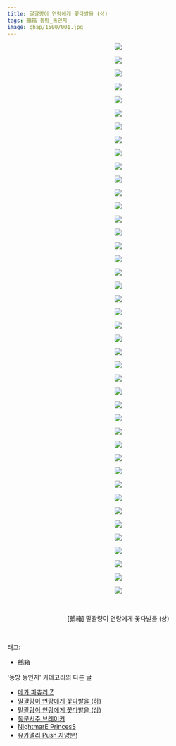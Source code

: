 ```yaml
---
title: 말괄량이 연랑에게 꽃다발을 (상)
tags: 鵺箱 동방_동인지
image: ghap/1500/001.jpg
---
```

<div class="article">
<p style="text-align: center; clear: none; float: none;"><img src="{{ site.nasurl }}/ghap/1500/001.jpg"/></p>
<p style="text-align: center; clear: none; float: none;"><img src="{{ site.nasurl }}/ghap/1500/002.jpg"/></p>
<p style="text-align: center; clear: none; float: none;"><img src="{{ site.nasurl }}/ghap/1500/003.jpg"/></p>
<p style="text-align: center; clear: none; float: none;"><img src="{{ site.nasurl }}/ghap/1500/004.jpg"/></p>
<p style="text-align: center; clear: none; float: none;"><img src="{{ site.nasurl }}/ghap/1500/005.jpg"/></p>
<p style="text-align: center; clear: none; float: none;"><img src="{{ site.nasurl }}/ghap/1500/006.jpg"/></p>
<p style="text-align: center; clear: none; float: none;"><img src="{{ site.nasurl }}/ghap/1500/007.jpg"/></p>
<p style="text-align: center; clear: none; float: none;"><img src="{{ site.nasurl }}/ghap/1500/008.jpg"/></p>
<p style="text-align: center; clear: none; float: none;"><img src="{{ site.nasurl }}/ghap/1500/009.jpg"/></p>
<p style="text-align: center; clear: none; float: none;"><img src="{{ site.nasurl }}/ghap/1500/010.jpg"/></p>
<p style="text-align: center; clear: none; float: none;"><img src="{{ site.nasurl }}/ghap/1500/011.jpg"/></p>
<p style="text-align: center; clear: none; float: none;"><img src="{{ site.nasurl }}/ghap/1500/012.jpg"/></p>
<p style="text-align: center; clear: none; float: none;"><img src="{{ site.nasurl }}/ghap/1500/013.jpg"/></p>
<p style="text-align: center; clear: none; float: none;"><img src="{{ site.nasurl }}/ghap/1500/014.jpg"/></p>
<p style="text-align: center; clear: none; float: none;"><img src="{{ site.nasurl }}/ghap/1500/015.jpg"/></p>
<p style="text-align: center; clear: none; float: none;"><img src="{{ site.nasurl }}/ghap/1500/016.jpg"/></p>
<p style="text-align: center; clear: none; float: none;"><img src="{{ site.nasurl }}/ghap/1500/017.jpg"/></p>
<p style="text-align: center; clear: none; float: none;"><img src="{{ site.nasurl }}/ghap/1500/018.jpg"/></p>
<p style="text-align: center; clear: none; float: none;"><img src="{{ site.nasurl }}/ghap/1500/019.jpg"/></p>
<p style="text-align: center; clear: none; float: none;"><img src="{{ site.nasurl }}/ghap/1500/020.jpg"/></p>
<p style="text-align: center; clear: none; float: none;"><img src="{{ site.nasurl }}/ghap/1500/021.jpg"/></p>
<p style="text-align: center; clear: none; float: none;"><img src="{{ site.nasurl }}/ghap/1500/022.jpg"/></p>
<p style="text-align: center; clear: none; float: none;"><img src="{{ site.nasurl }}/ghap/1500/023.jpg"/></p>
<p style="text-align: center; clear: none; float: none;"><img src="{{ site.nasurl }}/ghap/1500/024.jpg"/></p>
<p style="text-align: center; clear: none; float: none;"><img src="{{ site.nasurl }}/ghap/1500/025.jpg"/></p>
<p style="text-align: center; clear: none; float: none;"><img src="{{ site.nasurl }}/ghap/1500/026.jpg"/></p>
<p style="text-align: center; clear: none; float: none;"><img src="{{ site.nasurl }}/ghap/1500/027.jpg"/></p>
<p style="text-align: center; clear: none; float: none;"><img src="{{ site.nasurl }}/ghap/1500/028.jpg"/></p>
<p style="text-align: center; clear: none; float: none;"><img src="{{ site.nasurl }}/ghap/1500/029.jpg"/></p>
<p style="text-align: center; clear: none; float: none;"><img src="{{ site.nasurl }}/ghap/1500/030.jpg"/></p>
<p style="text-align: center; clear: none; float: none;"><img src="{{ site.nasurl }}/ghap/1500/031.jpg"/></p>
<p style="text-align: center; clear: none; float: none;"><img src="{{ site.nasurl }}/ghap/1500/032.jpg"/></p>
<p style="text-align: center; clear: none; float: none;"><img src="{{ site.nasurl }}/ghap/1500/033.jpg"/></p>
<p style="text-align: center; clear: none; float: none;"><img src="{{ site.nasurl }}/ghap/1500/034.jpg"/></p>
<p style="text-align: center; clear: none; float: none;"><img src="{{ site.nasurl }}/ghap/1500/035.jpg"/></p>
<p style="text-align: center; clear: none; float: none;"><img src="{{ site.nasurl }}/ghap/1500/036.jpg"/></p>
<p style="text-align: center; clear: none; float: none;"><img src="{{ site.nasurl }}/ghap/1500/037.jpg"/></p>
<p style="text-align: center; clear: none; float: none;"><img src="{{ site.nasurl }}/ghap/1500/038.jpg"/></p>
<p style="text-align: center; clear: none; float: none;"><img src="{{ site.nasurl }}/ghap/1500/039.jpg"/></p>
<p style="text-align: center; clear: none; float: none;"><img src="{{ site.nasurl }}/ghap/1500/040.jpg"/></p>
<p style="text-align: center; clear: none; float: none;"><img src="{{ site.nasurl }}/ghap/1500/041.jpg"/></p>
<p style="text-align: center; clear: none; float: none;"><img src="{{ site.nasurl }}/ghap/1500/042.jpg"/></p>
<p style="text-align: center; clear: none; float: none;"><br/></p>
<p style="text-align: center; clear: none; float: none;">[鵺箱] 말괄량이 연랑에게 꽃다발을 (상)</p>
<p><br/></p>
</div><div class="tagTrail">
<p>태그: </p>
<ul>
<li>鵺箱</li>
</ul>
</div><div class="another">
<p>'동방 동인지' 카테고리의 다른 글</p>
<ul>
<li><a href="/2016-08-11-ghap_1502">메카 파츄리 Z</a></li>
<li><a href="/2016-08-11-ghap_1501">말괄량이 연랑에게 꽃다발을 (하)</a></li>
<li><a href="/2016-08-11-ghap_1500">말괄량이 연랑에게 꽃다발을 (상)</a></li>
<li><a href="/2016-08-11-ghap_1498">동분서주 브레이커</a></li>
<li><a href="/2016-08-11-ghap_1497">NightmarE PrincesS</a></li>
<li><a href="/2016-08-11-ghap_1496">유카앨리 Push 자양분!</a></li>
</ul>
</div><div class="cb_module cb_fluid">
<div class="cb_wrt cb_profile">
</div><!-- commentList close -->
</div>